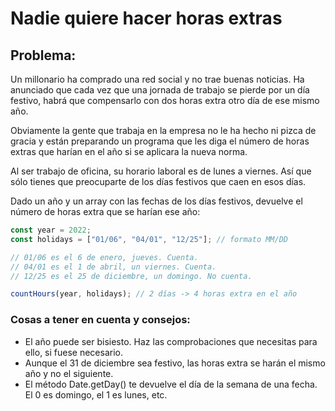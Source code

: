 # Nadie quiere hacer horas extras

## Problema:

Un millonario ha comprado una red social y no trae buenas noticias. Ha anunciado
que cada vez que una jornada de trabajo se pierde por un día festivo, habrá que
compensarlo con dos horas extra otro día de ese mismo año.

Obviamente la gente que trabaja en la empresa no le ha hecho ni pizca de gracia
y están preparando un programa que les diga el número de horas extras que harían
en el año si se aplicara la nueva norma.

Al ser trabajo de oficina, su horario laboral es de lunes a viernes. Así que
sólo tienes que preocuparte de los días festivos que caen en esos días.

Dado un año y un array con las fechas de los días festivos, devuelve el número
de horas extra que se harían ese año:

```js
const year = 2022;
const holidays = ["01/06", "04/01", "12/25"]; // formato MM/DD

// 01/06 es el 6 de enero, jueves. Cuenta.
// 04/01 es el 1 de abril, un viernes. Cuenta.
// 12/25 es el 25 de diciembre, un domingo. No cuenta.

countHours(year, holidays); // 2 días -> 4 horas extra en el año
```

### Cosas a tener en cuenta y consejos:

- El año puede ser bisiesto. Haz las comprobaciones que necesitas para ello, si
  fuese necesario.
- Aunque el 31 de diciembre sea festivo, las horas extra se harán el mismo año y
  no el siguiente.
- El método Date.getDay() te devuelve el día de la semana de una fecha. El 0 es
  domingo, el 1 es lunes, etc.
